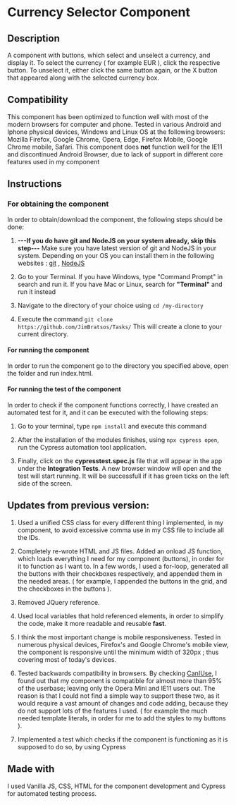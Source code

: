 # Currency Selector Component

## Description

A component with buttons, which select and unselect a currency, and display it. To select the currency ( for example EUR ), click the respective button. To unselect it, either click the same button again, or the X button that appeared along with the selected currency box.

## Compatibility

This component has been optimized to function well with most of the modern browsers for computer and phone. 
Tested in various Android and Iphone physical devices, Windows and Linux OS at the following browsers:
Mozilla Firefox, Google Chrome, Opera, Edge,  Firefox Mobile, Google Chrome mobile, Safari. This component does **not** function well for the IE11 and discontinued Android Browser, due to lack of support in different core features used in my component

## Instructions 

### For obtaining the component

In order to obtain/download the component, the following steps should be done:
  
 1. **---If you do have git and NodeJS on your system already, skip this step---** Make sure you have latest version of git and NodeJS in your system. Depending on your OS you can install them in the following websites : [git](https://git-scm.com/downloads) , [NodeJS](https://nodejs.org/en/download/package-manager/)

 2. Go to your Terminal. If you have Windows, type "Command Prompt" in search and run it. If you have Mac or Linux, search for **"Terminal"** and run it instead 

 3. Navigate to the directory of your choice using ```cd /my-directory```

 4. Execute the command ``` git clone https://github.com/JimBratsos/Tasks/ ``` This will create a clone to your current directory.

#### For running the component

In order to run the component go to the directory you specified above, open the folder and run index.html.

#### For running the test of the component

In order to check if the component functions correctly, I have created an automated test for it, and it can be executed with the following steps:

1. Go to your terminal, type ``` npm install ``` and execute this command

2. After the installation of the modules finishes, using ``` npx cypress open ```, run the Cypress automation tool application.

3. Finally, click on the **cypresstest.spec.js** file that will appear in the app under the **Integration Tests**. A new browser window will open and the test will start running. It will be successfull if it has green ticks on the left side of the screen.

## Updates from previous version:

1. Used a unified CSS class for every different thing I implemented, in my component, to avoid excessive comma use in my CSS file to include all the IDs.

2. Completely re-wrote HTML and JS files. Added an onload JS function, which loads everything I need for my component (buttons), in order for it to function as I want to. In a few words, I used a for-loop, generated all the buttons with their checkboxes respectively, and appended them in the needed areas. ( for example, I appended the buttons in the grid, and the checkboxes in the buttons ).

3. Removed JQuery reference. 

4. Used local variables that hold referenced elements, in order to simplify the code, make it more readable and reusable **fast**.

5. I think the most important change is mobile responsiveness. Tested in numerous physical devices, Firefox's and Google Chrome's mobile view, the component is responsive until the minimum width of 320px ; thus covering most of today's devices.

6. Tested backwards compatibility in browsers. By checking [CanIUse](https://caniuse.com/), I found out that my component is compatible for almost more than 95% of the userbase; leaving only the Opera Mini and IE11 users out. The reason is that I could not find a simple way to support these two, as it would require a vast amount of changes and code adding, because they do not support lots of the features I used. ( for example the much needed template literals, in order for me to add the styles to my buttons ). 

7. Implemented a test which checks if the component is functioning as it is supposed to do so, by using Cypress

## Made with

I used Vanilla JS, CSS, HTML for the component development and Cypress for automated testing process.
